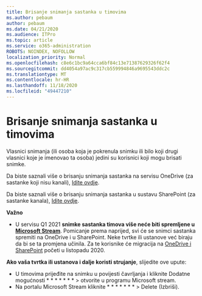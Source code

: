 ```yaml
---
title: Brisanje snimanja sastanka u timovima
ms.author: pebaum
author: pebaum
ms.date: 04/21/2020
ms.audience: ITPro
ms.topic: article
ms.service: o365-administration
ROBOTS: NOINDEX, NOFOLLOW
localization_priority: Normal
ms.openlocfilehash: c8e6c1bc9a64cca6bf84c13e71387629326f62f4
ms.sourcegitcommit: dd4054a97ac9c317cb559994846a9695543ddc2c
ms.translationtype: MT
ms.contentlocale: hr-HR
ms.lasthandoff: 11/18/2020
ms.locfileid: "49447210"
---
```

# <a name="delete-a-meeting-recording-in-teams"></a>Brisanje snimanja sastanka u timovima

Vlasnici snimanja (ili osoba koja je pokrenula snimku ili bilo koji drugi vlasnici koje je imenovao ta osoba) jedini su korisnici koji mogu brisati snimke.  

Da biste saznali više o brisanju snimanja sastanka na servisu OneDrive (za sastanke koji nisu kanali),  [Idite ovdje](https://support.microsoft.com/office/21fe345a-e488-4fa7-932b-f053c1bebe8a).  

Da biste saznali više o brisanju snimanja sastanka u sustavu SharePoint (za sastanke kanala),  [Idite ovdje](https://support.microsoft.com/office/71f3c90a-0d24-4d80-8b66-f88234b79a52).  

**Važno**

- U servisu Q1 2021 **snimke sastanka timova više neće biti spremljene u  [Microsoft Stream](https://stream.microsoft.com/)**. Pomicanje prema naprijed, svi će se snimci sastanka spremiti na OneDrive i u SharePoint. Neke tvrtke ili ustanove već biraju da bi se ta promjena učinila. Za te korisnike će migracija na  [OneDrive i SharePoint](https://docs.microsoft.com/MicrosoftTeams/tmr-meeting-recording-change)  početi u listopadu 2020.

**Ako vaša tvrtka ili ustanova i dalje koristi strujanje**, slijedite ove upute:

- U timovima prijeđite na snimku u povijesti čavrljanja i kliknite Dodatne mogućnosti * * * * * * * > otvorite u programu Microsoft stream.
- Na portalu Microsoft Stream kliknite * * * * * * * > Delete (Izbriši).
